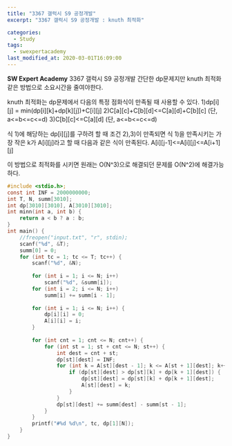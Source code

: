 ```yaml
---
title: "3367 갤럭시 S9 공정개발"
excerpt: "3367 갤럭시 S9 공정개발 : knuth 최적화"

categories:
  - Study
tags:
  - swexpertacademy
last_modified_at: 2020-03-01T16:09:00
---
```

**SW Expert Academy**
3367 갤럭시 S9 공정개발
간단한 dp문제지만 knuth 최적화 같은 방법으로 소요시간을 줄여야한다.

knuth 최적화는 dp문제에서 다음의 특정 점화식이 만족될 때 사용할 수 있다.
1)dp[i][j] = min(dp[i][k]+dp[k][j])+C[i][j]
2)C[a][c]+C[b][d]<=C[a][d]+C[b][c] (단, a<=b<=c<=d)
3)C[b][c]<=C[a][d] (단, a<=b<=c<=d)

식 1)에 해당하는 dp[i][j]를 구하려 할 때 조건 2),3)이 만족되면 식 1)을 만족시키는 가장 작은 k가 A[i][j]라고 할 때 다음과 같은 식이 만족된다.
A[i][j-1]<=A[i][j]<=A[i+1][j]

이 방법으로 최적화를 시키면 원래는 O(N^3)으로 해결되던 문제를 O(N^2)에 해결가능하다.

``` c
#include <stdio.h>;
const int INF = 2000000000;
int T, N, summ[3010];
int dp[3010][3010], A[3010][3010];
int minn(int a, int b) {
    return a < b ? a : b;
}
int main() {
    //freopen("input.txt", "r", stdin);
    scanf("%d", &T);
    summ[0] = 0;
    for (int tc = 1; tc <= T; tc++) {
        scanf("%d", &N);
 
        for (int i = 1; i <= N; i++) 
            scanf("%d", &summ[i]);
        for (int i = 2; i <= N; i++)
            summ[i] += summ[i - 1];
 
        for (int i = 1; i <= N; i++) {
            dp[i][i] = 0;
            A[i][i] = i;
        }
             
        for (int cnt = 1; cnt <= N; cnt++) {
            for (int st = 1; st + cnt <= N; st++) {
                int dest = cnt + st;
                dp[st][dest] = INF;
                for (int k = A[st][dest - 1]; k <= A[st + 1][dest]; k++) {
                    if (dp[st][dest] > dp[st][k] + dp[k + 1][dest]) {
                        dp[st][dest] = dp[st][k] + dp[k + 1][dest];
                        A[st][dest] = k;
                    }
                }
                dp[st][dest] += summ[dest] - summ[st - 1];
            }
        }
        printf("#%d %d\n", tc, dp[1][N]);
    }
}
```
